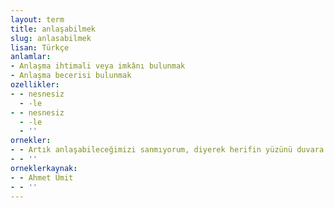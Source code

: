 ```yaml
---
layout: term
title: anlaşabilmek
slug: anlasabilmek
lisan: Türkçe
anlamlar:
- Anlaşma ihtimali veya imkânı bulunmak
- Anlaşma becerisi bulunmak
ozellikler:
- - nesnesiz
  - -le
- - nesnesiz
  - -le
  - ''
ornekler:
- - Artık anlaşabileceğimizi sanmıyorum, diyerek herifin yüzünü duvara yapıştırıyor Mustafa.
- - ''
orneklerkaynak:
- - Ahmet Ümit
- - ''
---
```

